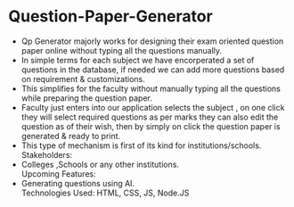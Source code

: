 # Question-Paper-Generator  
- Qp Generator majorly works for designing their exam oriented question paper online without typing all the questions manually.  
- In simple terms for each subject we have encorperated a set of questions in the database, if needed we can add more questions based on requirement & customizations.  
- This simplifies for the faculty without manually typing all the questions while preparing the question paper.   
- Faculty just enters into our application selects the subject , on one click they will select required questions as per marks they can also edit the question as of their wish, then by simply on click the question paper is generated & ready to print.  
- This type of mechanism is first of its kind for institutions/schools.  
Stakeholders:  
- Colleges ,Schools or any other institutions.  
Upcoming Features:  
- Generating questions using AI.  
Technologies Used: HTML, CSS, JS, Node.JS

